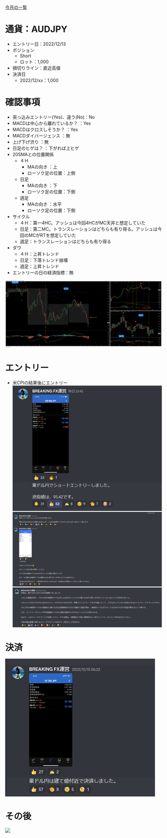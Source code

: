 [今月の一覧](../main.md)
# 通貨：AUDJPY
- エントリー日：2022/12/13
- ポジション
  - Short
  - ロット：1,000
- 損切りライン：直近高値
- 決済日
  - 2022/12/xx：1,000

# 確認事項
- 突っ込みエントリー(Yes)、違う(No)：No
- MACDは中心から離れているか？     ：Yes
- MACDはクロスしそうか？           ：Yes
- MACDダイバージェンス             ：無
- 上げ下げ渋り                     ：無
- 日足のヒゲは？                   ：下がれば上ヒゲ
- 20SMAとの位置関係
  - ４Ｈ
    - MAの向き        ：上
    - ローソク足の位置：上側
  - 日足
    - MAの向き        ：下
    - ローソク足の位置：下側
  - 週足
    - MAの向き        ：水平
    - ローソク足の位置：下側
- サイクル
  - ４Ｈ：第一4HC。アッシュは今回4HCがMC天井と想定していた
  - 日足：第二MC。トランスレーションはどちらも有り得る。アッシュは今回のMCがRTを想定していた
  - 週足：トランスレーションはどちらも有り得る
- ダウ
  - ４Ｈ：上昇トレンド
  - 日足：下落トレンド崩壊
  - 週足：上昇トレンド
- エントリーの日の経済指標：無

![](2022-12-17-11-16-22.png)

# エントリー
- 米CPIの結果後にエントリー
![](2022-12-14-08-13-36.png)
![](2022-12-14-08-14-42.png)
![](2022-12-17-11-17-19.png)

# 決済
![](2022-12-17-11-18-27.png)

# その後
![](./af01.png)

